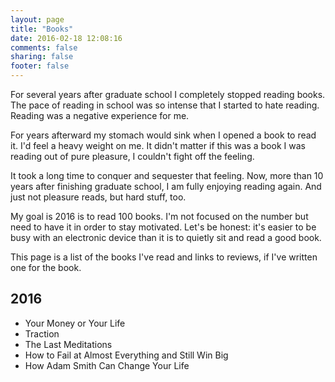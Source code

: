```yaml
---
layout: page
title: "Books"
date: 2016-02-18 12:08:16
comments: false
sharing: false
footer: false
---
```


For several years after graduate school I completely stopped reading books. The pace of reading in school was so intense that I started to hate reading. Reading was a negative experience for me. 

For years afterward my stomach would sink when I opened a book to read it. I'd feel a heavy weight on me. It didn't matter if this was a book I was reading out of pure pleasure, I couldn't fight off the feeling.

It took a long time to conquer and sequester that feeling. Now, more than 10 years after finishing graduate school, I am fully enjoying reading again. And just not pleasure reads, but hard stuff, too.

My goal is 2016 is to read 100 books. I'm not focused on the number but need to have it in order to stay motivated. Let's be honest: it's easier to be busy with an electronic device than it is to quietly sit and read a good book.

This page is a list of the books I've read and links to reviews, if I've written one for the book.

## 2016

* Your Money or Your Life
* Traction
* The Last Meditations
* How to Fail at Almost Everything and Still Win Big
* How Adam Smith Can Change Your Life

